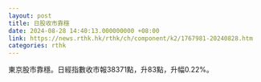 ```yaml
---
layout: post
title: 日股收市靠穩
date: 2024-08-28 14:40:13.000000000 +08:00
link: https://news.rthk.hk/rthk/ch/component/k2/1767981-20240828.htm
categories: rthk
---
```


東京股市靠穩。日經指數收市報38371點，升83點，升幅0.22%。
